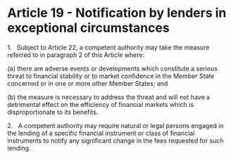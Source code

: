 # Article 19 - Notification by lenders in exceptional circumstances


1.   Subject to Article 22, a competent authority may take the measure referred to in paragraph 2 of this Article where:

(a) there are adverse events or developments which constitute a serious threat to financial stability or to market confidence in the Member State concerned or in one or more other Member States; and

(b) the measure is necessary to address the threat and will not have a detrimental effect on the efficiency of financial markets which is disproportionate to its benefits.

2.   A competent authority may require natural or legal persons engaged in the lending of a specific financial instrument or class of financial instruments to notify any significant change in the fees requested for such lending.
